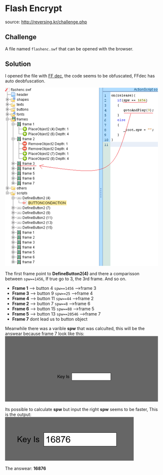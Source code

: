 # Flash Encrypt
source: http://reversing.kr/challenge.php

## Challenge
A file named `flashenc.swf` that can be opened with the browser.

## Solution
I opened the file with [FF dec](https://github.com/jindrapetrik/jpexs-decompiler/releases/tag/version11.3.0),
the code seems to be obfuscated, FFdec has auto deobfuscation.

![](ff_dec.png)

The first frame point to __DefineButton2(4)__ and there a comparisson between `spw==1456`, If true go to 3, the 3rd frame.
And so on.

* **Frame 1** --> button 4 `spw==1456` -->frame 3
* **Frame 3** --> button 9 `spw==25` -->frame 4
* **Frame 4** --> button 11 `spw==44` -->frame 2
* **Frame 2** --> button 7 `spw==8` -->frame 6
* **Frame 6** --> button 15 `spw==88` -->frame 5
* **Frame 5** --> button 13 `spw==20546` -->frame 7
* **Frame 7** dont lead us to button object

Meanwhile there was a varible __spw__ that was calculted, this will be the answear because frame 7 look like this:\
![](frame7.png)

Its possible to calculate __spw__ but input the right __spw__ seems to be faster, This is the output:\
![](solution.png)

The answear: __16876__
